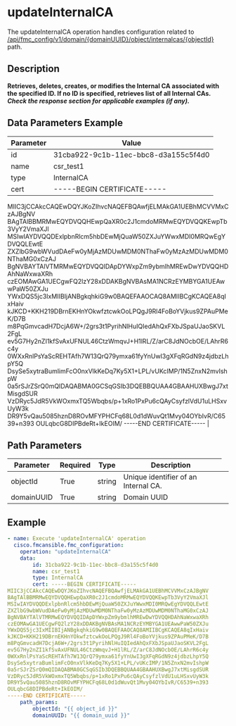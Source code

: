 # updateInternalCA

The updateInternalCA operation handles configuration related to [/api/fmc_config/v1/domain/{domainUUID}/object/internalcas/{objectId}](/paths//api/fmc_config/v1/domain/{domain_uuid}/object/internalcas/{object_id}.md) path.&nbsp;
## Description
**Retrieves, deletes, creates, or modifies the Internal CA associated with the specified ID. If no ID is specified, retrieves list of all Internal CAs. _Check the response section for applicable examples (if any)._**

## Data Parameters Example
| Parameter | Value |
| --------- | -------- |
| id | 31cba922-9c1b-11ec-bbc8-d3a155c5f4d0 |
| name | csr_test1 |
| type | InternalCA |
| cert | -----BEGIN CERTIFICATE-----
MIIC3jCCAkcCAQEwDQYJKoZIhvcNAQEFBQAwfjELMAkGA1UEBhMCVVMxCzAJBgNV
BAgTAlBBMRMwEQYDVQQHEwpQaXR0c2J1cmdoMRMwEQYDVQQKEwpTb3VyY2VmaXJl
MSIwIAYDVQQDExlpbnRlcm5hbDEwMjQuaW50ZXJuYWwxMDI0MRQwEgYDVQQLEwtE
ZXZlbG9wbWVudDAeFw0yMjAzMDUwMDM0NThaFw0yMzAzMDUwMDM0NThaMG0xCzAJ
BgNVBAYTAlVTMRMwEQYDVQQIDApDYWxpZm9ybmlhMREwDwYDVQQHDAhNaWxwaXRh
czEOMAwGA1UECgwFQ2lzY28xDDAKBgNVBAsMA1NCRzEYMBYGA1UEAwwPaW50ZXJu
YWxDQS5jc3IxMIIBIjANBgkqhkiG9w0BAQEFAAOCAQ8AMIIBCgKCAQEA8qIxHaiv
kJKCD+KKH219DBrnEKHnYOkwfztcwkOoLPQgJ9Rl4FoBoYVjkus9ZPAuPMeK/D7B
m8PqGmvcadH7DcjA6W+/2grs3t1PyrihNlHuIQIedAhQxFXbJSpaUJaoSKVL2FgL
ev5G7Hy2nZI1kfSvAxUFNUL46CtzWmqvJ+H1lRL/Z/arC8JdNOcbOE/LAhrR6c4y
0WXxRnlPsYaScREHTAfh7W13QrQ79ymxa61fyYnUwI3gXFqRGdN9z4jdbzLhpY5Q
DsySe5xytraBumlimFcO0nxVlkKeDq7Ky5X1+LPL/vUKcIMP/1N5ZnxN2mvIshpW
0a5rSJrZSrQ0mQIDAQABMA0GCSqGSIb3DQEBBQUAA4GBAAHUXBwgJ7xtMisgdSUR
VzDRyc5JdR5VkWOxmxTQ5Wbqbs/p+1xRo1PxPu6cQAyCsyfzlVdU1uLHSxvUyW3k
DR9Y5vQau5085hznD8ROvMFYPHCFq68L0d1dWuvQt1Mvy04OYbIvR/C6539+n393
OULqbcG8DIPBdeRt+IkEOIM/
-----END CERTIFICATE----- |

## Path Parameters
| Parameter | Required | Type | Description |
| --------- | -------- | ---- | ----------- |
| objectId | True | string <td colspan=3> Unique identifier of an Internal CA. |
| domainUUID | True | string <td colspan=3> Domain UUID |

## Example
```yaml
- name: Execute 'updateInternalCA' operation
  cisco.fmcansible.fmc_configuration:
    operation: "updateInternalCA"
    data:
        id: 31cba922-9c1b-11ec-bbc8-d3a155c5f4d0
        name: csr_test1
        type: InternalCA
        cert: -----BEGIN CERTIFICATE-----
MIIC3jCCAkcCAQEwDQYJKoZIhvcNAQEFBQAwfjELMAkGA1UEBhMCVVMxCzAJBgNV
BAgTAlBBMRMwEQYDVQQHEwpQaXR0c2J1cmdoMRMwEQYDVQQKEwpTb3VyY2VmaXJl
MSIwIAYDVQQDExlpbnRlcm5hbDEwMjQuaW50ZXJuYWwxMDI0MRQwEgYDVQQLEwtE
ZXZlbG9wbWVudDAeFw0yMjAzMDUwMDM0NThaFw0yMzAzMDUwMDM0NThaMG0xCzAJ
BgNVBAYTAlVTMRMwEQYDVQQIDApDYWxpZm9ybmlhMREwDwYDVQQHDAhNaWxwaXRh
czEOMAwGA1UECgwFQ2lzY28xDDAKBgNVBAsMA1NCRzEYMBYGA1UEAwwPaW50ZXJu
YWxDQS5jc3IxMIIBIjANBgkqhkiG9w0BAQEFAAOCAQ8AMIIBCgKCAQEA8qIxHaiv
kJKCD+KKH219DBrnEKHnYOkwfztcwkOoLPQgJ9Rl4FoBoYVjkus9ZPAuPMeK/D7B
m8PqGmvcadH7DcjA6W+/2grs3t1PyrihNlHuIQIedAhQxFXbJSpaUJaoSKVL2FgL
ev5G7Hy2nZI1kfSvAxUFNUL46CtzWmqvJ+H1lRL/Z/arC8JdNOcbOE/LAhrR6c4y
0WXxRnlPsYaScREHTAfh7W13QrQ79ymxa61fyYnUwI3gXFqRGdN9z4jdbzLhpY5Q
DsySe5xytraBumlimFcO0nxVlkKeDq7Ky5X1+LPL/vUKcIMP/1N5ZnxN2mvIshpW
0a5rSJrZSrQ0mQIDAQABMA0GCSqGSIb3DQEBBQUAA4GBAAHUXBwgJ7xtMisgdSUR
VzDRyc5JdR5VkWOxmxTQ5Wbqbs/p+1xRo1PxPu6cQAyCsyfzlVdU1uLHSxvUyW3k
DR9Y5vQau5085hznD8ROvMFYPHCFq68L0d1dWuvQt1Mvy04OYbIvR/C6539+n393
OULqbcG8DIPBdeRt+IkEOIM/
-----END CERTIFICATE-----
    path_params:
        objectId: "{{ object_id }}"
        domainUUID: "{{ domain_uuid }}"

```